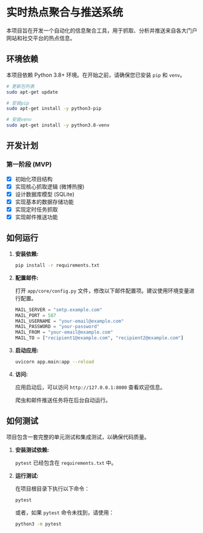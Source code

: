 # 实时热点聚合与推送系统

本项目旨在开发一个自动化的信息聚合工具，用于抓取、分析并推送来自各大门户网站和社交平台的热点信息。

## 环境依赖

本项目依赖 Python 3.8+ 环境。在开始之前，请确保您已安装 `pip` 和 `venv`。

```bash
# 更新包列表
sudo apt-get update

# 安装pip
sudo apt-get install -y python3-pip

# 安装venv
sudo apt-get install -y python3.8-venv
```

## 开发计划

### 第一阶段 (MVP)

- [x] 初始化项目结构
- [x] 实现核心抓取逻辑 (微博热搜)
- [x] 设计数据库模型 (SQLite)
- [x] 实现基本的数据存储功能
- [x] 实现定时任务抓取
- [x] 实现邮件推送功能

## 如何运行

1.  **安装依赖:**

    ```bash
    pip install -r requirements.txt
    ```

2.  **配置邮件:**

    打开 `app/core/config.py` 文件，修改以下邮件配置项。建议使用环境变量进行配置。

    ```python
    MAIL_SERVER = "smtp.example.com"
    MAIL_PORT = 587
    MAIL_USERNAME = "your-email@example.com"
    MAIL_PASSWORD = "your-password"
    MAIL_FROM = "your-email@example.com"
    MAIL_TO = ["recipient1@example.com", "recipient2@example.com"]
    ```

3.  **启动应用:**

    ```bash
    uvicorn app.main:app --reload
    ```

4.  **访问:**

    应用启动后，可以访问 `http://127.0.0.1:8000` 查看欢迎信息。

    爬虫和邮件推送任务将在后台自动运行。

## 如何测试

项目包含一套完整的单元测试和集成测试，以确保代码质量。

1.  **安装测试依赖:**

    `pytest` 已经包含在 `requirements.txt` 中。

2.  **运行测试:**

    在项目根目录下执行以下命令：

    ```bash
    pytest
    ```

    或者，如果 `pytest` 命令未找到，请使用：

    ```bash
    python3 -m pytest
    ```
